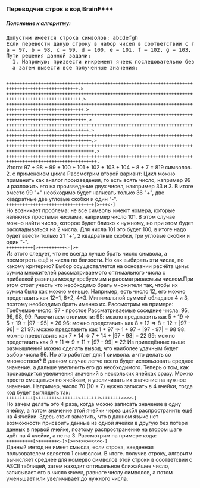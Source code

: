 <h3>Переводчик строк в код BrainF***</h3>
<h5>Пояснение к алгоритму:</h5>
<pre>Допустим имеется строка символов: abcdefgh
Если перевести даную строку в набор чисел в соответствии с таблицей ASCII, получим:
a = 97, b = 98, c = 99, d = 100, e = 101, f = 102, g = 103, h = 104
Пути решения данной задачи:
  1. Напрямую: призвести инкремент ячеек последовательно без применения цикла,
  а затем вывести все полученные значения:</pre>
<code>
+++++++++++++++++++++++++++++++++++++++++++++++++++++++++++++++++++++++++++++++++++++++++++++++++.>
++++++++++++++++++++++++++++++++++++++++++++++++++++++++++++++++++++++++++++++++++++++++++++++++++.>
+++++++++++++++++++++++++++++++++++++++++++++++++++++++++++++++++++++++++++++++++++++++++++++++++++.>
++++++++++++++++++++++++++++++++++++++++++++++++++++++++++++++++++++++++++++++++++++++++++++++++++++.>
+++++++++++++++++++++++++++++++++++++++++++++++++++++++++++++++++++++++++++++++++++++++++++++++++++++.>
++++++++++++++++++++++++++++++++++++++++++++++++++++++++++++++++++++++++++++++++++++++++++++++++++++++.>
+++++++++++++++++++++++++++++++++++++++++++++++++++++++++++++++++++++++++++++++++++++++++++++++++++++++.>
++++++++++++++++++++++++++++++++++++++++++++++++++++++++++++++++++++++++++++++++++++++++++++++++++++++++.
</code>
Итого: 97 + 98 + 99 + 100 + 101 + 102 + 103 + 104 + 8 + 7 = 819 символов.
  2. с применеием цикла
Рассмотрим второй вариант:
Цикл можно применить как аналог произведения, то есть всять число, например 99 и разложить его на произведение двух чисел, накпример 33 и 3. В итоге вместо 99 "+" необходимо будет написать только 36 "+", две квадратные две угловые скобки и один "-".
<code>
+++++++++++++++++++++++++++++++++[>+++<-]
</code>
Но возникает проблема: не все символы имеют номера, которые являются простыми числами, например число 101. В этом случае можно найти число, которое будет близко к нужному, но при этом будет раскладываться на 2 числа. Для числа 101 это будет 100, в итоге надо будет ввести только 21 "+", 2 квадратные скобки, три угловые скобки и один "-".
<code>
++++++++++[>++++++++++<-]>+
</code>
Из этого следует, что не всегда лучше брать число символа, а посмотреть ещё и числа по близости. Но как выбирать эти числа, по какому критерию? Выбор осуществляется на основании расчёта цены: сумма множителей рассматриваемого оптимального числа с прибавкой разницы между требуемым и рассматриваемым числом.При этом стоит учесть что необходимо брать множители так, чтобы их сумма была как можно меньше. Например, есть число 12, его можно представить как 12*1, 6*2, 4*3. Минимальной суммой обладают 4 и 3, поэтому необходимо брать именно их. Рассмотрим на примере:
Требуемое число: 97 - простое
Рассматриваемые соседние числа: 95, 96, 98, 99.
Рассчитаем стоимости:
95: можно представить как 5 * 19 => 5 + 19 + |97 - 95| = 26
96: можно представить как 8 * 12 => 8 + 12 + |97 - 96| = 21
97: можно представить как 1 * 97 => 1 + 97 + |97 - 97| = 98
98: можно представить как 7 * 14 => 7 + 14 + |97 - 98| = 22
99: можно представить как 9 * 11 => 9 + 11 + |97 - 99| = 22
Из приведённых выше размышлений можно сделать вывод, что наиболее удачным будет выбор числа 96. Но это работает для 1 символа. а что делать со множеством? В данном случае легче всего будет использовать среднее значение. а дальше увеличить его до необходимого. 
Теперь о том, как производится увеличения значений в нескольких ячейках сразу. Можно просто смещаться по ячейкам, и увеличивать их значение на нужное значение. Например, число 70 (10 * 7) нужно записать в 4 ячейки, тогда код будет выглядеть так:
<code>
++++++++++[>+++++++>+++++++>+++++++>+++++++<<<<-]
</code>
Но зачем делать это 4 раза, когда можно записать значение в одну ячейку, а потом значение этой ячейки через цик5л распространить ещё на 4 ячейки. Здесь стоит заметить, что в данном языке нет возможности присвоить данные из одной ячейки в другую без потери данных в первой ячейке, поэтому распространение на втором шаге идёт на 4 ячейки, а не на 3. Рассмотрим на примере кода:
 <code>
++++++++++[>+++++++<-]>[>+>+>+>+<<<<-]
</code>
Данный метод не имеет смысла, если строка, введенная пользователем является 1 символом.
В итоге. получив строку, алгоритм вычисляет среднее для номерво символов этой строки в соответсвии с ASCII таблицей, затем находит оптимальное ближайшее число, записывает его в число ячеек, равноге числу символов, а потом уменьшает или увеличивает до нужного числа. 


